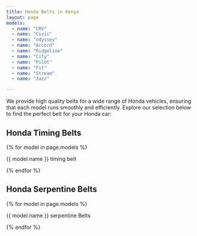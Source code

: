 ```yaml
---
title: Honda Belts in Kenya
layout: page
models:
  - name: "CRV"
  - name: "Civic"
  - name: "odyssey"
  - name: "Accord"
  - name: "Ridgeline"
  - name: "City"
  - name: "Pilot"
  - name: "Fit"
  - name: "Stream"
  - name: "Jazz"

---
```


We provide high quality belts for a wide range of Honda vehicles, ensuring that each model runs smoothly and efficiently. Explore our selection below to find the perfect belt for your Honda car:

## Honda Timing Belts

<div class="row mt-3">
  {% for model in page.models %}
  <div class="col-md-6 col-lg-4 mb-2">
    <p class="mt-2">{{ model.name }} timing belt</p>
  </div>
  {% endfor %}
</div>


## Honda Serpentine Belts

<div class="row mt-3">
  {% for model in page.models %}
  <div class="col-md-6 col-lg-4 mb-2">
    <p class="mt-2">{{ model.name }} serpentine Belts</p>
  </div>
  {% endfor %}
</div>



